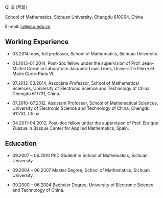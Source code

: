 Qi lü (吕琦)  

School of Mathematics, Sichuan University, Chengdu 610064, China  

E-mail: lu@scu.edu.cn  



## Working Experience

* 03.2014–now, full professor, School of Mathematics, Sichuan University.

* 01.2013–01.2014, Post-doc fellow under the supervision of Prof. Jean-Michel Coron in Laboratoire Jacques-Louis Lions, Universit´e Pierre et Marie Curie-Paris VI.

* 07.2012-03.2014, Associate Professor, School of Mathematical Sciences, University of Electronic Science and Technology of China, Chengdu 611731, China.

* 07.2010–07.2012, Assistant Professor, School of Mathematical Sciences, University of Electronic Science and Technology of China, Chengdu 611731, China.

* 04.2011–04.2012, Post-doc fellow under the supervision of Prof. Enrique Zuazua in Basque Center for Applied Mathematics, Spain.


## Education

* 09.2007 – 06.2010 PhD Student in School of Mathematics, Sichuan University

* 09.2004 – 06.2007 Master Degree, School of Mathematics, Sichuan University.

* 09.2000 – 06.2004 Bachelor Degree, University of Electronic Science and Technology of China.
